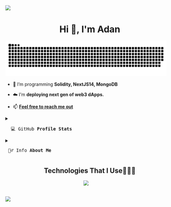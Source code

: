 <img src="https://user-images.githubusercontent.com/73097560/115834477-dbab4500-a447-11eb-908a-139a6edaec5c.gif">

<div id="user-content-toc">
  <ul align="center">
    <h1>Hi 👋, I'm Adan</h1>
  </ul>
</div>

<div align="center">
  <a href="https://github.com/SKRTEEEEEE">
  <img  src="https://github.com/SKRTEEEEEE/SKRTEEEEEE/blob/main/resources/img/grid-snake.svg"
       alt="snake" /></a>
</div>

<!--Intro start-->

- 🌱 I’m programming **Solidity, NextJS14, MongoDB**

- ☁️ I’m **deploying next gen of web3 dApps.**

<!-- - 💬 Ask me about **solidity, react, nextjs, nodejs, mongoDB..** -->

- 📫 **[Feel free to reach me out](mailto:adanreh.m@gmail.com)**

<details>
<summary><pre>  💻 GitHub <b>Profile Stats</b></pre></summary>
<img width=100% alt="SKRTEEEEEE's Commits Graph" src="http://github-profile-summary-cards.vercel.app/api/cards/profile-details?username=SKRTEEEEEE&theme=2077">

<p align="center">
  <img width="48%" src="http://github-profile-summary-cards.vercel.app/api/cards/repos-per-language?username=SKRTEEEEEE&theme=2077">
  <img width="48%" src="http://github-profile-summary-cards.vercel.app/api/cards/productive-time?username=SKRTEEEEEE&theme=2077&utcOffset=1">
</p>
<p align="center">
  <img width="48%" src="http://github-profile-summary-cards.vercel.app/api/cards/most-commit-language?username=SKRTEEEEEE&theme=2077">
  <img width="48%" src="http://github-profile-summary-cards.vercel.app/api/cards/stats?username=SKRTEEEEEE&theme=2077">
</p>

<p align="center">
 <img width="54%"  src="https://github-readme-stats.vercel.app/api/top-langs/?username=SKRTEEEEEE&layout=donut-vertical&theme=radical&hide_border=false&no-bg=true&no-frame=true&langs_count=10"/> 
 <img  width="24%" src="https://github-profile-trophy.vercel.app/?username=SKRTEEEEEE&theme=radical&row=3&column=1&margin-w=10&no-bg=true" alt="TROPHY" /> 
</p> 
<img width=100% alt="SKRTEEEEEE's Activity Graph" src="https://github-readme-activity-graph.vercel.app/graph?username=SKRTEEEEEE&theme=github-compact&hide_border=true">


</details>

<details>
<summary><pre> 🙋‍♂️ Info <b>About Me</b></pre></summary>
<a href="https://github.com/SKRTEEEEEE/markdowns/blob/main/about/degrees.md">
  <img width=100% alt="SKRTEEEEEE's Studies" src="https://github.com/SKRTEEEEEE/SKRTEEEEEE/blob/main/resources/img/banner-mydegrees1.gif">
</a>
</details>
<!--
tech stack info b
<details>
<summary style="list-style-type: none;"><pre> Technologies That I Use👨🏻‍💻</pre>
<p align="center">
 <a href="https://github.com/SKRTEEEEEE/markdowns/blob/main/utils/techs-lenguajes.md">
     <img src="https://skillicons.dev/icons?i=solidity,ipfs,git,github,md,html,css,styledcomponents,tailwind,npm,bash,powershell,py,vscode,js,ts,nextjs,nodejs,express,react,redux,threejs,mysql,mongodb,firebase,vercel,ableton,discord&perline=14" />
 </a>
</p></summary>
- Hola mundo
</br>
</details>
-->

<!--tech stack icons-->
<div id="user-techs">
  <ul align="center">
    <h2>Technologies That I Use👨🏻‍💻</h2>
  </ul>
</div>

<p align="center">
 <a href="https://github.com/SKRTEEEEEE/markdowns/blob/main/about/techs-lenguajes.md">
    <img src="https://skillicons.dev/icons?i=solidity,ipfs,git,github,md,html,css,styledcomponents,tailwind,js,ts,mysql,mongodb,firebase,vercel,nextjs,nodejs,express,react,redux,threejs,py,bash,powershell,npm,vscode,ableton,discord&perline=14" />
 </a>
</p> 

<!--
<p align="center">
 <a href="https://github.com/SKRTEEEEEE/markdowns/blob/main/about/techs-lenguajes.md">
    <img src="https://skillicons.dev/icons?i=solidity,ipfs,git,github,obsidian,md,html,css,styledcomponents,tailwind,js,ts,prisma,sqlite,mongodb,mysql,firebase,vercel,nextjs,nodejs,express,sentry,redux,cpp,php,threejs,react,bash,powershell,npm,vscode,notion,ableton,windows&perline=17" />
 </a>
</p>
<div id="user-techs">
  <ul align="center">
    <h2>Socials👨🏻‍💻</h2>
  </ul>
</div>
<p align="center">
 <a href="https://github.com/SKRTEEEEEE/markdowns/blob/main/about/techs-lenguajes.md">
    <img src="https://skillicons.dev/icons?i=gmail,discord,twitter&perline=17" />
 </a>
</p>
-->

</br>

<!--Stats--!>

<img src="https://user-images.githubusercontent.com/73097560/115834477-dbab4500-a447-11eb-908a-139a6edaec5c.gif">
